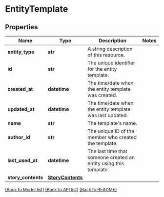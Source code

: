 # EntityTemplate

## Properties
Name | Type | Description | Notes
------------ | ------------- | ------------- | -------------
**entity_type** | **str** | A string description of this resource. | 
**id** | **str** | The unique identifier for the entity template. | 
**created_at** | **datetime** | The time/date when the entity template was created. | 
**updated_at** | **datetime** | The time/date when the entity template was last updated. | 
**name** | **str** | The template&#x27;s name. | 
**author_id** | **str** | The unique ID of the member who created the template. | 
**last_used_at** | **datetime** | The last time that someone created an entity using this template. | 
**story_contents** | [**StoryContents**](StoryContents.md) |  | 

[[Back to Model list]](../README.md#documentation-for-models) [[Back to API list]](../README.md#documentation-for-api-endpoints) [[Back to README]](../README.md)

